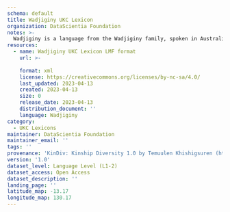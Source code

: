 ```yaml
---
schema: default
title: Wadjiginy UKC Lexicon
organization: DataScientia Foundation
notes: >-
  Wadjiginy is a language from the Wadjiginy family, spoken in Australia. The UKC Lexicon of Wadjiginy is represented as a lexico-semantic network. It consists of words, word senses, synsets, as well as sense-level and synset-level relationships.
resources:
  - name: Wadjiginy UKC Lexicon LMF format
    url: >-
      
    format: xml
    license: https://creativecommons.org/licenses/by-nc-sa/4.0/
    last_updated: 2023-04-13
    created: 2023-04-13
    size: 0
    release_date: 2023-04-13
    distribution_document: ''
    language: Wadjiginy
category:
  - UKC Lexicons
maintainer: DataScientia Foundation
maintainer_email: ''
tags: ''
provenance: 'KinDiv: Kinship Diversity 1.0 by Temuulen Khishigsuren (http://ukc.disi.unitn.it/index.php/kinship/); Princeton WordNet 2.1 by Princeton University (https://wordnet.princeton.edu)'
version: '1.0'
dataset_level: Language Level (L1-2)
dataset_access: Open Access
dataset_description: ''
landing_page: ''
latitude_map: -13.17
longitude_map: 130.17
---
```

